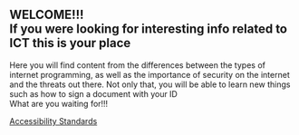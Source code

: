 <html>
  <head>
        <meta charset="utf 8">
        <title>Index</title>
  </head>
  <body>
    <h2>WELCOME!!!<br>If you were looking for interesting info related to ICT this is your place</h2>
    <p> Here you will find content from the differences between the types of internet programming, as well as the importance of security on the internet and the threats out there.     Not only that, you will be able to learn new things such as how to sign a document with your ID<br>
    What are you waiting for!!!</p>
    <a href="https://msciller.github.io/MY-WEBPAGE/accessibility-standards.md">Accessibility Standards</a>
  </body>
  
</html>  
